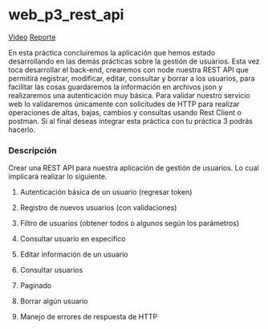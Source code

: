 # web_p3_rest_api

[Video](https://www.youtube.com/watch?v=aqO361LrBgU)
[Reporte](https://docs.google.com/document/d/14JRFBeBtVgzVNXt1Pu9upitsbeElSj3xZGBg3RzN2KQ/)


En esta práctica concluiremos la aplicación que hemos estado desarrollando en las demás
prácticas sobre la gestión de usuarios. Esta vez toca desarrollar el back-end, crearemos con
node nuestra REST API que permitirá registrar, modificar, editar, consultar y borrar a los
usuarios, para facilitar las cosas guardaremos la información en archivos json y realizaremos
una autenticación muy básica. Para validar nuestro servicio web lo validaremos únicamente
con solicitudes de HTTP para realizar operaciones de altas, bajas, cambios y consultas usando
Rest Client o postman. Si al final deseas integrar esta práctica con tu práctica 3 podrás hacerlo.

### Descripción

Crear una REST API para nuestra aplicación de gestión de usuarios. Lo cual implicará
realizar lo siguiente.

1. Autenticación básica de un usuario (regresar token)

2. Registro de nuevos usuarios (con validaciones)

3. Filtro de usuarios (obtener todos o algunos según los parámetros)

4. Consultar usuario en especifico

5. Editar información de un usuario

6. Consultar usuarios

7. Paginado

8. Borrar algún usuario

9. Manejo de errores de respuesta de HTTP

